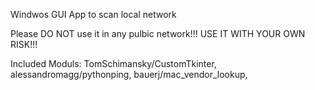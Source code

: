 Windwos GUI App to scan local network

Please DO NOT use it in any pulbic network!!!
USE IT WITH YOUR OWN RISK!!!

Included Moduls:
TomSchimansky/CustomTkinter,
alessandromagg/pythonping,
bauerj/mac_vendor_lookup,
